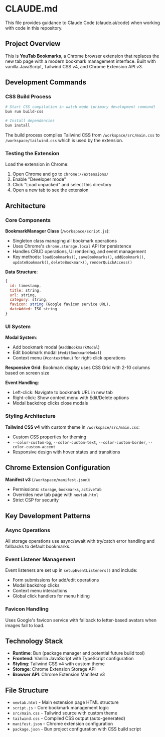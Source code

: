 # CLAUDE.md

This file provides guidance to Claude Code (claude.ai/code) when working with code in this repository.

## Project Overview

This is **YouTab Bookmarks**, a Chrome browser extension that replaces the new tab page with a modern bookmark management interface. Built with vanilla JavaScript, Tailwind CSS v4, and Chrome Extension API v3.

## Development Commands

### CSS Build Process
```bash
# Start CSS compilation in watch mode (primary development command)
bun run build-css

# Install dependencies
bun install
```

The build process compiles Tailwind CSS from `/workspace/src/main.css` to `/workspace/tailwind.css` which is used by the extension.

### Testing the Extension
Load the extension in Chrome:
1. Open Chrome and go to `chrome://extensions/`
2. Enable "Developer mode"
3. Click "Load unpacked" and select this directory
4. Open a new tab to see the extension

## Architecture

### Core Components

**BookmarkManager Class** (`/workspace/script.js`):
- Singleton class managing all bookmark operations
- Uses Chrome's `chrome.storage.local` API for persistence
- Handles CRUD operations, UI rendering, and event management
- Key methods: `loadBookmarks()`, `saveBookmarks()`, `addBookmark()`, `updateBookmark()`, `deleteBookmark()`, `renderQuickAccess()`

**Data Structure**:
```javascript
{
  id: timestamp,
  title: string,
  url: string,
  category: string,
  favicon: string (Google favicon service URL),
  dateAdded: ISO string
}
```

### UI System

**Modal System**: 
- Add bookmark modal (`#addBookmarkModal`)
- Edit bookmark modal (`#editBookmarkModal`) 
- Context menu (`#contextMenu`) for right-click operations

**Responsive Grid**: Bookmark display uses CSS Grid with 2-10 columns based on screen size

**Event Handling**:
- Left-click: Navigate to bookmark URL in new tab
- Right-click: Show context menu with Edit/Delete options
- Modal backdrop clicks close modals

### Styling Architecture

**Tailwind CSS v4** with custom theme in `/workspace/src/main.css`:
- Custom CSS properties for theming
- `--color-custom-bg`, `--color-custom-text`, `--color-custom-border`, `--color-custom-accent`
- Responsive design with hover states and transitions

## Chrome Extension Configuration

**Manifest v3** (`/workspace/manifest.json`):
- Permissions: `storage`, `bookmarks`, `activeTab`
- Overrides new tab page with `newtab.html`
- Strict CSP for security

## Key Development Patterns

### Async Operations
All storage operations use async/await with try/catch error handling and fallbacks to default bookmarks.

### Event Listener Management
Event listeners are set up in `setupEventListeners()` and include:
- Form submissions for add/edit operations
- Modal backdrop clicks
- Context menu interactions
- Global click handlers for menu hiding

### Favicon Handling
Uses Google's favicon service with fallback to letter-based avatars when images fail to load.

## Technology Stack

- **Runtime**: Bun (package manager and potential future build tool)
- **Frontend**: Vanilla JavaScript with TypeScript configuration
- **Styling**: Tailwind CSS v4 with custom theme
- **Storage**: Chrome Extension Storage API
- **Browser API**: Chrome Extension Manifest v3

## File Structure

- `newtab.html` - Main extension page HTML structure
- `script.js` - Core bookmark management logic
- `src/main.css` - Tailwind source with custom theme
- `tailwind.css` - Compiled CSS output (auto-generated)
- `manifest.json` - Chrome extension configuration
- `package.json` - Bun project configuration with CSS build script
